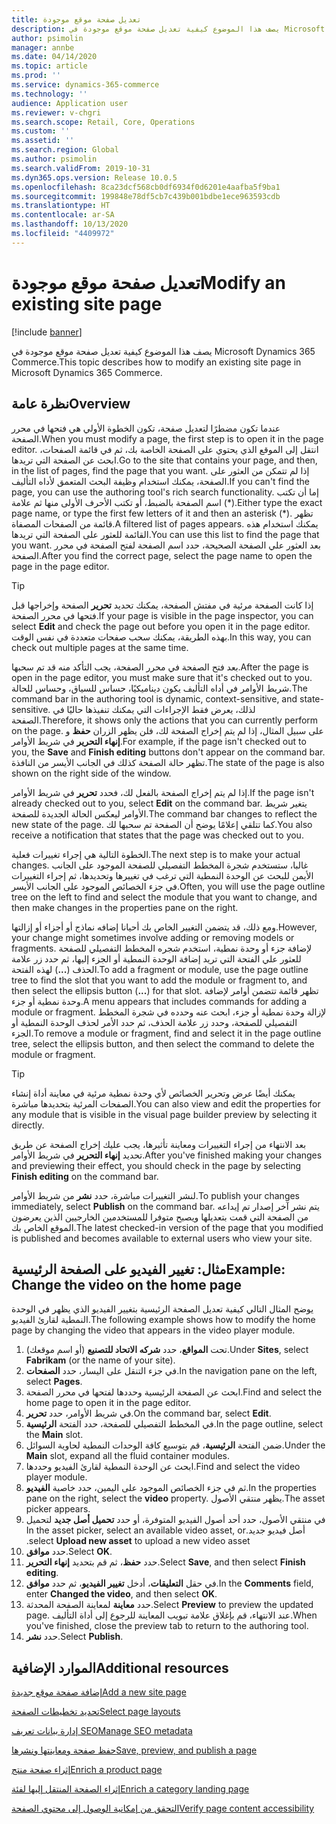 ```yaml
---
title: تعديل صفحة موقع موجودة
description: يصف هذا الموضوع كيفية تعديل صفحة موقع موجودة في Microsoft Dynamics 365 Commerce.
author: psimolin
manager: annbe
ms.date: 04/14/2020
ms.topic: article
ms.prod: ''
ms.service: dynamics-365-commerce
ms.technology: ''
audience: Application user
ms.reviewer: v-chgri
ms.search.scope: Retail, Core, Operations
ms.custom: ''
ms.assetid: ''
ms.search.region: Global
ms.author: psimolin
ms.search.validFrom: 2019-10-31
ms.dyn365.ops.version: Release 10.0.5
ms.openlocfilehash: 8ca23dcf568cb0df6934f0d6201e4aafba5f9ba1
ms.sourcegitcommit: 199848e78df5cb7c439b001bdbe1ece963593cdb
ms.translationtype: HT
ms.contentlocale: ar-SA
ms.lasthandoff: 10/13/2020
ms.locfileid: "4409972"
---
```

# <a name="modify-an-existing-site-page"></a><span data-ttu-id="010f9-103">تعديل صفحة موقع موجودة</span><span class="sxs-lookup"><span data-stu-id="010f9-103">Modify an existing site page</span></span>


[!include [banner](includes/banner.md)]

<span data-ttu-id="010f9-104">يصف هذا الموضوع كيفية تعديل صفحة موقع موجودة في Microsoft Dynamics 365 Commerce.</span><span class="sxs-lookup"><span data-stu-id="010f9-104">This topic describes how to modify an existing site page in Microsoft Dynamics 365 Commerce.</span></span>

## <a name="overview"></a><span data-ttu-id="010f9-105">نظرة عامة</span><span class="sxs-lookup"><span data-stu-id="010f9-105">Overview</span></span>

<span data-ttu-id="010f9-106">عندما تكون مضطرًا لتعديل صفحة، تكون الخطوة الأولي هي فتحها في محرر الصفحة.</span><span class="sxs-lookup"><span data-stu-id="010f9-106">When you must modify a page, the first step is to open it in the page editor.</span></span> <span data-ttu-id="010f9-107">انتقل إلى الموقع الذي يحتوي على الصفحة الخاصة بك، ثم في قائمة الصفحات، ابحث عن الصفحة التي تريدها.</span><span class="sxs-lookup"><span data-stu-id="010f9-107">Go to the site that contains your page, and then, in the list of pages, find the page that you want.</span></span> <span data-ttu-id="010f9-108">إذا لم تتمكن من العثور على الصفحة، يمكنك استخدام وظيفة البحث المتعمق لأداه التأليف.</span><span class="sxs-lookup"><span data-stu-id="010f9-108">If you can't find the page, you can use the authoring tool's rich search functionality.</span></span> <span data-ttu-id="010f9-109">إما أن تكتب اسم الصفحة بالضبط، أو تكتب الأحرف الأولى منها ثم علامة (\*).</span><span class="sxs-lookup"><span data-stu-id="010f9-109">Either type the exact page name, or type the first few letters of it and then an asterisk (\*).</span></span> <span data-ttu-id="010f9-110">تظهر قائمة من الصفحات المصفاة.</span><span class="sxs-lookup"><span data-stu-id="010f9-110">A filtered list of pages appears.</span></span> <span data-ttu-id="010f9-111">يمكنك استخدام هذه القائمة للعثور على الصفحة التي تريدها.</span><span class="sxs-lookup"><span data-stu-id="010f9-111">You can use this list to find the page that you want.</span></span> <span data-ttu-id="010f9-112">بعد العثور علي الصفحة الصحيحة، حدد اسم الصفحة لفتح الصفحة في محرر الصفحة.</span><span class="sxs-lookup"><span data-stu-id="010f9-112">After you find the correct page, select the page name to open the page in the page editor.</span></span>

> [!TIP]
> <span data-ttu-id="010f9-113">إذا كانت الصفحة مرئية في مفتش الصفحة، يمكنك تحديد **تحرير** الصفحة وإخراجها قبل فتحها في محرر الصفحة.</span><span class="sxs-lookup"><span data-stu-id="010f9-113">If your page is visible in the page inspector, you can select **Edit** and check the page out before you open it in the page editor.</span></span> <span data-ttu-id="010f9-114">بهذه الطريقة، يمكنك سحب صفحات متعددة في نفس الوقت.</span><span class="sxs-lookup"><span data-stu-id="010f9-114">In this way, you can check out multiple pages at the same time.</span></span>

<span data-ttu-id="010f9-115">بعد فتح الصفحة في محرر الصفحة، يجب التأكد منه قد تم سحبها.</span><span class="sxs-lookup"><span data-stu-id="010f9-115">After the page is open in the page editor, you must make sure that it's checked out to you.</span></span> <span data-ttu-id="010f9-116">شريط الأوامر في أداه التأليف يكون ديناميكيًا، حساس للسياق، وحساس للحالة.</span><span class="sxs-lookup"><span data-stu-id="010f9-116">The command bar in the authoring tool is dynamic, context-sensitive, and state-sensitive.</span></span> <span data-ttu-id="010f9-117">لذلك، يعرض فقط الإجراءات التي يمكنك تنفيذها حاليًا في الصفحة.</span><span class="sxs-lookup"><span data-stu-id="010f9-117">Therefore, it shows only the actions that you can currently perform on the page.</span></span> <span data-ttu-id="010f9-118">على سبيل المثال، إذا لم يتم إخراج الصفحة لك، فلن يظهر الزران **حفظ** و **إنهاء التحرير** في شريط الأوامر.</span><span class="sxs-lookup"><span data-stu-id="010f9-118">For example, if the page isn't checked out to you, the **Save** and **Finish editing** buttons don't appear on the command bar.</span></span> <span data-ttu-id="010f9-119">تظهر حالة الصفحة كذلك في الجانب الأيسر من النافذة.</span><span class="sxs-lookup"><span data-stu-id="010f9-119">The state of the page is also shown on the right side of the window.</span></span>

<span data-ttu-id="010f9-120">إذا لم يتم إخراج الصفحة بالفعل لك، فحدد **تحرير** في شريط الأوامر.</span><span class="sxs-lookup"><span data-stu-id="010f9-120">If the page isn't already checked out to you, select **Edit** on the command bar.</span></span> <span data-ttu-id="010f9-121">يتغير شريط الأوامر ليعكس الحالة الجديدة للصفحة.</span><span class="sxs-lookup"><span data-stu-id="010f9-121">The command bar changes to reflect the new state of the page.</span></span> <span data-ttu-id="010f9-122">كما تتلقي إعلامًا يوضح أن الصفحة تم سحبها لك.</span><span class="sxs-lookup"><span data-stu-id="010f9-122">You also receive a notification that states that the page was checked out to you.</span></span>

<span data-ttu-id="010f9-123">الخطوة التالية هي إجراء تغييرات فعلية.</span><span class="sxs-lookup"><span data-stu-id="010f9-123">The next step is to make your actual changes.</span></span> <span data-ttu-id="010f9-124">غالبا، ستستخدم شجرة المخطط التفصيلي للصفحة الموجود على الجانب الأيمن للبحث عن الوحدة النمطية التي ترغب في تغييرها وتحديدها، ثم إجراء التغييرات في جزء الخصائص الموجود على الجانب الأيسر.</span><span class="sxs-lookup"><span data-stu-id="010f9-124">Often, you will use the page outline tree on the left to find and select the module that you want to change, and then make changes in the properties pane on the right.</span></span> 

<span data-ttu-id="010f9-125">ومع ذلك، قد يتضمن التغيير الخاص بك أحيانا إضافه نماذج أو أجزاء أو إزالتها.</span><span class="sxs-lookup"><span data-stu-id="010f9-125">However, your change might sometimes involve adding or removing models or fragments.</span></span> <span data-ttu-id="010f9-126">لإضافة جزء أو وحدة نمطية، استخدم شجره المخطط التفصيلي للصفحة للعثور علي الفتحة التي تريد إضافة الوحدة النمطية أو الجزء إليها، ثم حدد زر علامة الحذف (**...**) لهذه الفتحة.</span><span class="sxs-lookup"><span data-stu-id="010f9-126">To add a fragment or module, use the page outline tree to find the slot that you want to add the module or fragment to, and then select the ellipsis button (**...**) for that slot.</span></span> <span data-ttu-id="010f9-127">تظهر قائمة تتضمن أوامر لإضافة وحدة نمطية أو جزء.</span><span class="sxs-lookup"><span data-stu-id="010f9-127">A menu appears that includes commands for adding a module or fragment.</span></span> <span data-ttu-id="010f9-128">لإزالة وحدة نمطية أو جزء، ابحث عنه وحدده في شجرة المخطط التفصيلي للصفحة، وحدد زر علامة الحذف، ثم حدد الأمر لحذف الوحدة النمطية أو الجزء.</span><span class="sxs-lookup"><span data-stu-id="010f9-128">To remove a module or fragment, find and select it in the page outline tree, select the ellipsis button, and then select the command to delete the module or fragment.</span></span>

> [!TIP]
> <span data-ttu-id="010f9-129">يمكنك أيضًا عرض وتحرير الخصائص لأي وحدة نمطية مرئية في معاينة أداة إنشاء الصفحات المرئية بتحديدها مباشرة.</span><span class="sxs-lookup"><span data-stu-id="010f9-129">You can also view and edit the properties for any module that is visible in the visual page builder preview by selecting it directly.</span></span>

<span data-ttu-id="010f9-130">بعد الانتهاء من إجراء التغييرات ومعاينة تأثيرها، يجب عليك إخراج الصفحة عن طريق تحديد **إنهاء التحرير** في شريط الأوامر.</span><span class="sxs-lookup"><span data-stu-id="010f9-130">After you've finished making your changes and previewing their effect, you should check in the page by selecting **Finish editing** on the command bar.</span></span> 

<span data-ttu-id="010f9-131">لنشر التغييرات مباشرة، حدد **نشر** من شريط الأوامر.</span><span class="sxs-lookup"><span data-stu-id="010f9-131">To publish your changes immediately, select **Publish** on the command bar.</span></span> <span data-ttu-id="010f9-132">يتم نشر آخر إصدار تم إيداعه من الصفحة التي قمت بتعديلها ويصبح متوفرا للمستخدمين الخارجيين الذين يعرضون الموقع الخاص بك.</span><span class="sxs-lookup"><span data-stu-id="010f9-132">The latest checked-in version of the page that you modified is published and becomes available to external users who view your site.</span></span> 

## <a name="example-change-the-video-on-the-home-page"></a><span data-ttu-id="010f9-133">مثال: تغيير الفيديو على الصفحة الرئيسية</span><span class="sxs-lookup"><span data-stu-id="010f9-133">Example: Change the video on the home page</span></span>

<span data-ttu-id="010f9-134">يوضح المثال التالي كيفية تعديل الصفحة الرئيسية بتغيير الفيديو الذي يظهر في الوحدة النمطية لقارئ الفيديو.</span><span class="sxs-lookup"><span data-stu-id="010f9-134">The following example shows how to modify the home page by changing the video that appears in the video player module.</span></span>

1. <span data-ttu-id="010f9-135">تحت **المواقع**، حدد **شركه الاتحاد للتصنيع** (أو اسم موقعك).</span><span class="sxs-lookup"><span data-stu-id="010f9-135">Under **Sites**, select **Fabrikam** (or the name of your site).</span></span>
1. <span data-ttu-id="010f9-136">في جزء التنقل على اليسار، حدد **الصفحات**.</span><span class="sxs-lookup"><span data-stu-id="010f9-136">In the navigation pane on the left, select **Pages**.</span></span>
1. <span data-ttu-id="010f9-137">ابحث عن الصفحة الرئيسية وحددها لفتحها في محرر الصفحة.</span><span class="sxs-lookup"><span data-stu-id="010f9-137">Find and select the home page to open it in the page editor.</span></span>
1. <span data-ttu-id="010f9-138">في شريط الأوامر، حدد **تحرير**.</span><span class="sxs-lookup"><span data-stu-id="010f9-138">On the command bar, select **Edit**.</span></span>
1. <span data-ttu-id="010f9-139">في المخطط التفصيلي للصفحة، حدد الفتحة **الرئيسية**.</span><span class="sxs-lookup"><span data-stu-id="010f9-139">In the page outline, select the **Main** slot.</span></span>
1. <span data-ttu-id="010f9-140">ضمن الفتحة **الرئيسية**، قم بتوسيع كافة الوحدات النمطية لحاوية السوائل.</span><span class="sxs-lookup"><span data-stu-id="010f9-140">Under the **Main** slot, expand all the fluid container modules.</span></span>
1. <span data-ttu-id="010f9-141">ابحث عن الوحدة النمطية لقارئ الفيديو وحددها.</span><span class="sxs-lookup"><span data-stu-id="010f9-141">Find and select the video player module.</span></span>
1. <span data-ttu-id="010f9-142">ثم في جزء الخصائص الموجود على اليمين، حدد خاصية **الفيديو**.</span><span class="sxs-lookup"><span data-stu-id="010f9-142">In the properties pane on the right, select the **video** property.</span></span> <span data-ttu-id="010f9-143">يظهر منتقي الأصول.</span><span class="sxs-lookup"><span data-stu-id="010f9-143">The asset picker appears.</span></span>
1. <span data-ttu-id="010f9-144">في منتقي الأصول، حدد أحد أصول الفيديو المتوفرة، أو حدد **‏‫تحميل أصل جديد** لتحميل أصل فيديو جديد.</span><span class="sxs-lookup"><span data-stu-id="010f9-144">In the asset picker, select an available video asset, or select **Upload new asset** to upload a new video asset.</span></span>
1. <span data-ttu-id="010f9-145">حدد **موافق**.</span><span class="sxs-lookup"><span data-stu-id="010f9-145">Select **OK**.</span></span>
1. <span data-ttu-id="010f9-146">حدد **حفظ**، ثم قم بتحديد **إنهاء التحرير**.</span><span class="sxs-lookup"><span data-stu-id="010f9-146">Select **Save**, and then select **Finish editing**.</span></span>
1. <span data-ttu-id="010f9-147">في حقل **التعليقات**، أدخل **تغيير الفيديو**، ثم حدد **موافق**.</span><span class="sxs-lookup"><span data-stu-id="010f9-147">In the **Comments** field, enter **Changed the video**, and then select **OK**.</span></span>
1. <span data-ttu-id="010f9-148">حدد **معاينة** لمعاينة الصفحة المحدثة.</span><span class="sxs-lookup"><span data-stu-id="010f9-148">Select **Preview** to preview the updated page.</span></span> <span data-ttu-id="010f9-149">عند الانتهاء، قم بإغلاق علامة تبويب المعاينة للرجوع إلى أداة التأليف.</span><span class="sxs-lookup"><span data-stu-id="010f9-149">When you've finished, close the preview tab to return to the authoring tool.</span></span>
1. <span data-ttu-id="010f9-150">حدد **نشر**.</span><span class="sxs-lookup"><span data-stu-id="010f9-150">Select **Publish**.</span></span>

## <a name="additional-resources"></a><span data-ttu-id="010f9-151">الموارد الإضافية</span><span class="sxs-lookup"><span data-stu-id="010f9-151">Additional resources</span></span>

[<span data-ttu-id="010f9-152">إضافة صفحة موقع جديدة</span><span class="sxs-lookup"><span data-stu-id="010f9-152">Add a new site page</span></span>](add-new-page.md)

[<span data-ttu-id="010f9-153">تحديد تخطيطات الصفحة</span><span class="sxs-lookup"><span data-stu-id="010f9-153">Select page layouts</span></span>](select-page-layouts.md)

[<span data-ttu-id="010f9-154">إدارة بيانات تعريف SEO</span><span class="sxs-lookup"><span data-stu-id="010f9-154">Manage SEO metadata</span></span>](manage-seo-metadata.md)

[<span data-ttu-id="010f9-155">حفظ صفحة ومعاينتها ونشرها</span><span class="sxs-lookup"><span data-stu-id="010f9-155">Save, preview, and publish a page</span></span>](save-preview-publish-page.md)

[<span data-ttu-id="010f9-156">إثراء صفحة منتج</span><span class="sxs-lookup"><span data-stu-id="010f9-156">Enrich a product page</span></span>](enrich-product-page.md)

[<span data-ttu-id="010f9-157">إثراء الصفحة المنتقل إليها‬ لفئة</span><span class="sxs-lookup"><span data-stu-id="010f9-157">Enrich a category landing page</span></span>](enrich-category-page.md)

[<span data-ttu-id="010f9-158">التحقق من إمكانية الوصول إلى محتوي الصفحة</span><span class="sxs-lookup"><span data-stu-id="010f9-158">Verify page content accessibility</span></span>](verify-accessibility.md)
